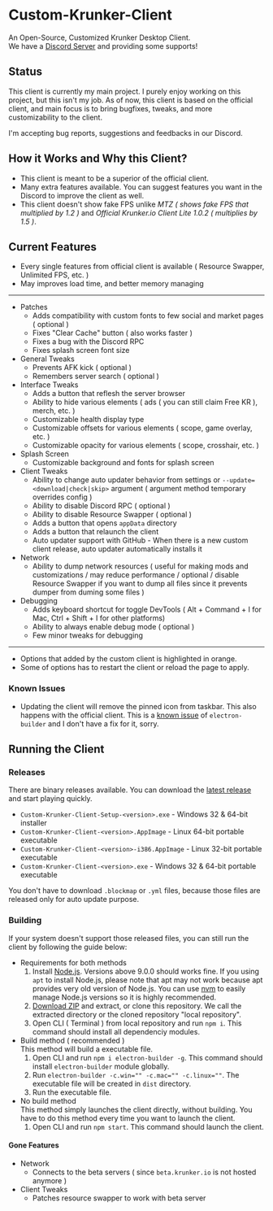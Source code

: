 # Custom-Krunker-Client
An Open-Source, Customized Krunker Desktop Client.  
We have a [Discord Server](https://discord.gg/XmcW7ny) and providing some supports!

## Status
This client is currently my main project. I purely enjoy working on this project, but this isn't my job.
As of now, this client is based on the official client, and main focus is to bring bugfixes, tweaks, and more customizability to the client.

I'm accepting bug reports, suggestions and feedbacks in our Discord.

## How it Works and Why this Client?
- This client is meant to be a superior of the official client.
- Many extra features available. You can suggest features you want in the Discord to improve the client as well.
- This client doesn't show fake FPS unlike _MTZ ( shows fake FPS that multiplied by 1.2 )_ and _Official Krunker.io Client Lite 1.0.2 ( multiplies by 1.5 )_.

## Current Features
- Every single features from official client is available ( Resource Swapper, Unlimited FPS, etc. )
- May improves load time, and better memory managing 
---
- Patches
	- Adds compatibility with custom fonts to few social and market pages ( optional )
	- Fixes "Clear Cache" button ( also works faster )
	- Fixes a bug with the Discord RPC
	- Fixes splash screen font size
- General Tweaks
	- Prevents AFK kick ( optional )
	- Remembers server search ( optional )
- Interface Tweaks
	- Adds a button that reflesh the server browser
	- Ability to hide various elements ( ads ( you can still claim Free KR ), merch, etc. )
	- Customizable health display type
	- Customizable offsets for various elements ( scope, game overlay, etc. )
	- Customizable opacity for various elements ( scope, crosshair, etc. )
- Splash Screen
	- Customizable background and fonts for splash screen
- Client Tweaks
	- Ability to change auto updater behavior from settings or `--update=<download|check|skip>` argument ( argument method temporary overrides config )
	- Ability to disable Discord RPC ( optional )
	- Ability to disable Resource Swapper ( optional )
	- Adds a button that opens `appData` directory
	- Adds a button that relaunch the client
	- Auto updater support with GitHub - When there is a new custom client release, auto updater automatically installs it
- Network
	- Ability to dump network resources ( useful for making mods and customizations / may reduce performance / optional / disable Resource Swapper if you want to dump all files since it prevents dumper from duming some files )
- Debugging
	- Adds keyboard shortcut for toggle DevTools ( Alt + Command + I for Mac, Ctrl + Shift + I for other platforms)
	- Ability to always enable debug mode ( optional )
	- Few minor tweaks for debugging
---
- Options that added by the custom client is highlighted in orange.
- Some of options has to restart the client or reload the page to apply.

### Known Issues
- Updating the client will remove the pinned icon from taskbar. This also happens with the official client. This is a [known issue](https://github.com/electron-userland/electron-builder/issues/2514) of `electron-builder` and I don't have a fix for it, sorry.

## Running the Client

### Releases
There are binary releases available. You can download the [latest release](https://github.com/Mixaz017/Custom-Krunker-Client/releases/latest) and start playing quickly.
- `Custom-Krunker-Client-Setup-<version>.exe` - Windows 32 & 64-bit installer
- `Custom-Krunker-Client-<version>.AppImage` - Linux 64-bit portable executable
- `Custom-Krunker-Client-<version>-i386.AppImage` - Linux 32-bit portable executable
- `Custom-Krunker-Client-<version>.exe` - Windows 32 & 64-bit portable executable

You don't have to download `.blockmap` or `.yml` files, because those files are released only for auto update purpose.

### Building
If your system doesn't support those released files, you can still run the client by following the guide below: 
- Requirements for both methods
	1. Install [Node.js](https://nodejs.org/en/download/). Versions above 9.0.0 should works fine. If you using `apt` to install Node.js, please note that apt may not work because apt provides very old version of Node.js. You can use [nvm](https://github.com/nvm-sh/nvm) to easily manage Node.js versions so it is highly recommended.
	2. [Download ZIP](https://github.com/Mixaz017/Custom-Krunker-Client/archive/master.zip) and extract, or clone this repository. We call the extracted directory or the cloned repository "local repository".
	3. Open CLI ( Terminal ) from local repository and run `npm i`. This command should install all dependenciy modules.
- Build method ( recommended )  
	This method will build a executable file.
	1. Open CLI and run `npm i electron-builder -g`. This command should install `electron-builder` module globally.
	2. Run `electron-builder -c.win="" -c.mac="" -c.linux=""`. The executable file will be created in `dist` directory.
	3. Run the executable file.
- No build method  
	This method simply launches the client directly, without building. You have to do this method every time you want to launch the client.
	1. Open CLI and run `npm start`. This command should launch the client.

#### Gone Features
- Network
	- Connects to the beta servers ( since `beta.krunker.io` is not hosted anymore )
- Client Tweaks
	- Patches resource swapper to work with beta server